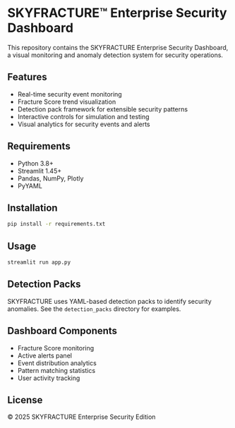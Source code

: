 # SKYFRACTURE™ Enterprise Security Dashboard

This repository contains the SKYFRACTURE Enterprise Security Dashboard, a visual monitoring and anomaly detection system for security operations.

## Features

- Real-time security event monitoring
- Fracture Score trend visualization
- Detection pack framework for extensible security patterns
- Interactive controls for simulation and testing
- Visual analytics for security events and alerts

## Requirements

- Python 3.8+
- Streamlit 1.45+
- Pandas, NumPy, Plotly
- PyYAML

## Installation

```bash
pip install -r requirements.txt
```

## Usage

```bash
streamlit run app.py
```

## Detection Packs

SKYFRACTURE uses YAML-based detection packs to identify security anomalies. See the `detection_packs` directory for examples.

## Dashboard Components

- Fracture Score monitoring
- Active alerts panel
- Event distribution analytics
- Pattern matching statistics
- User activity tracking

## License

© 2025 SKYFRACTURE Enterprise Security Edition
